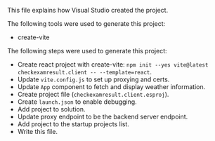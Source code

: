 This file explains how Visual Studio created the project.

The following tools were used to generate this project:
- create-vite

The following steps were used to generate this project:
- Create react project with create-vite: `npm init --yes vite@latest checkexamresult.client -- --template=react`.
- Update `vite.config.js` to set up proxying and certs.
- Update `App` component to fetch and display weather information.
- Create project file (`checkexamresult.client.esproj`).
- Create `launch.json` to enable debugging.
- Add project to solution.
- Update proxy endpoint to be the backend server endpoint.
- Add project to the startup projects list.
- Write this file.
